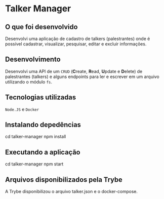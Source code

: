 # Talker Manager

## O que foi desenvolvido

Desenvolvi uma aplicação de cadastro de talkers (palestrantes) onde é possível cadastrar, visualizar, pesquisar, editar e excluir informações.

## Desenvolvimento

Desenvolvi uma API de um `CRUD` (**C**reate, **R**ead, **U**pdate e **D**elete) de palestrantes (talkers) e alguns endpoints para ler e escrever em um arquivo utilizando o módulo `fs`.

## Tecnologias utilizadas

`Node.JS` e `Docker`

## Instalando depedências

cd talker-manager
npm install

## Executando a aplicação

cd talker-manager
npm start

## Arquivos disponibilizados pela Trybe

A Trybe disponibilizou o arquivo talker.json e o docker-compose.